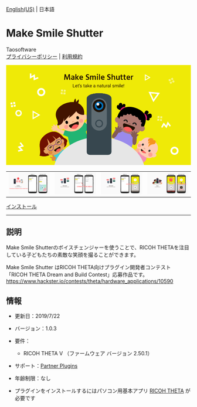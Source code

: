 [English(US)](README.md) | 日本語

# Make Smile Shutter
Taosoftware  
[プライバシーポリシー](../../README.ja.md#%E3%83%97%E3%83%A9%E3%82%A4%E3%83%90%E3%82%B7%E3%83%BC%E3%83%9D%E3%83%AA%E3%82%B7%E3%83%BC) | [利用規約](../../README.ja.md#%E5%88%A9%E7%94%A8%E8%A6%8F%E7%B4%84)

<div align="center">
 <img src="1.png">
 <table>
  <tr>
   <td><img src="2.png"></td>
   <td><img src="3.png"></td>
   <td><img src="4.png"></td>
   <td><img src="5.png"></td>
  </tr>
 </table>
</div>

[インストール](https://link.ricoh360.com/plugins/jp.co.taosoftware.makesmileshutter.thetaplugin/apk)

***

## 説明
Make Smile Shutterのボイスチェンジャーを使うことで、RICOH THETAを注目している子どもたちの素敵な笑顔を撮ることができます。  
  
Make Smile Shutter はRICOH THETA向けプラグイン開発者コンテスト「RICOH THETA Dream and Build Contest」応募作品です。  
https://www.hackster.io/contests/theta/hardware_applications/10590  
  
## 情報
  * 更新日：2019/7/22
  * バージョン：1.0.3
  * 要件：
    * RICOH THETA V （ファームウェア バージョン 2.50.1）
  * サポート：[Partner Plugins](https://github.com/baobab2013/makesmileshutter)
  * 年齢制限：なし

* プラグインをインストールするにはパソコン用基本アプリ [RICOH THETA](https://theta360.com/ja/about/application/pc.html#app-detail-01) が必要です
